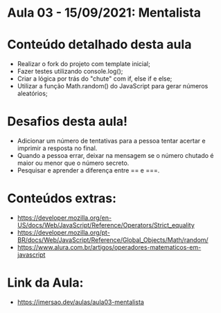 # Aula 03 - 15/09/2021: Mentalista

# Conteúdo detalhado desta aula

- Realizar o fork do projeto com template inicial;
- Fazer testes utilizando console.log();
- Criar a lógica por trás do "chute" com if, else if e else;
- Utilizar a função Math.random() do JavaScript para gerar números aleatórios;

# Desafios desta aula!

- Adicionar um número de tentativas para a pessoa tentar acertar e imprimir a resposta no final.
- Quando a pessoa errar, deixar na mensagem se o número chutado é maior ou menor que o número secreto.
- Pesquisar e aprender a diferença entre == e ===.

# Conteúdos extras:

- <https://developer.mozilla.org/en-US/docs/Web/JavaScript/Reference/Operators/Strict_equality>
- <https://developer.mozilla.org/pt-BR/docs/Web/JavaScript/Reference/Global_Objects/Math/random/>
- <https://www.alura.com.br/artigos/operadores-matematicos-em-javascript>


# Link da Aula:

- https://imersao.dev/aulas/aula03-mentalista
